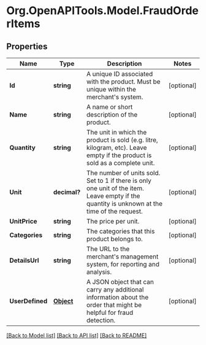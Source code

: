 # Org.OpenAPITools.Model.FraudOrderItems
## Properties

Name | Type | Description | Notes
------------ | ------------- | ------------- | -------------
**Id** | **string** | A unique ID associated with the product. Must be unique within the merchant&#39;s system. | [optional] 
**Name** | **string** | A name or short description of the product. | [optional] 
**Quantity** | **string** | The unit in which the product is sold (e.g. litre, kilogram, etc). Leave empty if the product is sold as a complete unit. | [optional] 
**Unit** | **decimal?** | The number of units sold. Set to 1 if there is only one unit of the item. Leave empty if the quantity is unknown at the time of the request. | [optional] 
**UnitPrice** | **string** | The price per unit. | [optional] 
**Categories** | **string** | The categories that this product belongs to. | [optional] 
**DetailsUrl** | **string** | The URL to the merchant&#39;s management system, for reporting and analysis. | [optional] 
**UserDefined** | [**Object**](.md) | A JSON object that can carry any additional information about the order that might be helpful for fraud detection. | [optional] 

[[Back to Model list]](../README.md#documentation-for-models) [[Back to API list]](../README.md#documentation-for-api-endpoints) [[Back to README]](../README.md)

